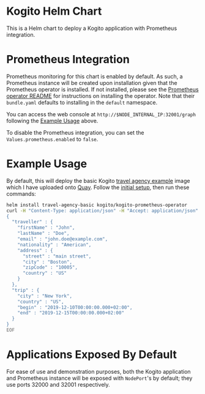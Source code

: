 # Kogito Helm Chart
This is a Helm chart to deploy a Kogito application with Prometheus integration. 

# Prometheus Integration
Prometheus monitoring for this chart is enabled by default. As such, a 
Prometheus instance will be created upon installation given 
that the Prometheus operator is installed. If not installed, 
please see the [Prometheus operator README](https://github.com/prometheus-operator/prometheus-operator#quickstart) 
for instructions on installing the operator. Note that their 
`bundle.yaml` defaults to installing in the `default` 
namespace.

You can access the web console at `http://$NODE_INTERNAL_IP:32001/graph` following the [Example Usage](#example-usage) above.

To disable the Prometheus integration, you can set the `Values.prometheus.enabled` to `false`. 

# Example Usage
By default, this will deploy the basic Kogito [travel agency 
example](https://github.com/kiegroup/kogito-examples/tree/stable/kogito-travel-agency/basic) 
image which I have uploaded onto 
[Quay](https://quay.io/repository/kmok/kogito-travel-agency-basic?tab=tags). Follow the [initial setup](../README.md#Usage), then run these commands:
```sh
helm install travel-agency-basic kogito/kogito-prometheus-operator
curl -H "Content-Type: application/json" -H "Accept: application/json" -X POST "http://$NODE_INTERNAL_IP:32000/travels" -d @- << EOF
{
  "traveller" : {
    "firstName" : "John",
    "lastName" : "Doe",
    "email" : "john.doe@example.com",
    "nationality" : "American",
    "address" : {
      "street" : "main street",
      "city" : "Boston",
      "zipCode" : "10005",
      "country" : "US"
    }
  },
  "trip" : {
    "city" : "New York",
    "country" : "US",
    "begin" : "2019-12-10T00:00:00.000+02:00",
    "end" : "2019-12-15T00:00:00.000+02:00"
  }
}
EOF
```

# Applications Exposed By Default
For ease of use and demonstration purposes, both the Kogito application and Prometheus 
instance will be exposed with `NodePort`'s by default; they use ports 32000 
and 32001 respectively.
